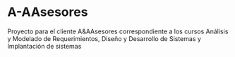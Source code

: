 # A-AAsesores
Proyecto para el cliente A&amp;AAsesores correspondiente a los cursos Análisis y Modelado de Requerimientos, Diseño y Desarrollo de Sistemas y Implantación de sistemas
